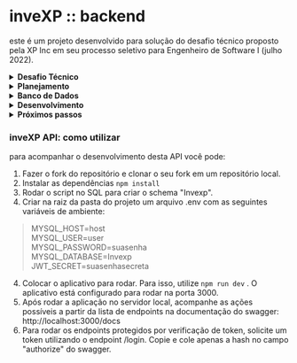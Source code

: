 # inveXP :: backend

este é um projeto desenvolvido para solução do desafio técnico proposto pela XP Inc em seu processo seletivo para Engenheiro de Software I (julho 2022). 

<details>
  <summary><strong>Desafio Técnico</strong></summary><br />
o desafio técnico propõe o desenvolvimento de um aplicativo de investimento de ações, com funcionalidade de conta digital. Para o desenvolvimento de frontend espera-se a elaboração de 4 (quatro) telas: login, lista de ações, tela de compra e venda de ações e tela de depósito e retirada da conta. Do backend, espera-se o desenvolvimento de APIs que forneçam as informações de clientes, contas, ações e carteiras para popular as quatro telas.
<br /><br />
este repositório compreende apenas o desenvolvimento backend do desafio.

  <br />
</details>
<details>
  <summary><strong>Planejamento</strong></summary><br />

foram disponibilizados 10 dias para a realização do desafio. Considerando a alta demanda de tarefas do meu dia-a-dia para as atividades de finalização do meu mestrado e do curso da Trybe, foi impressindível o planejamento inicial do projeto. Dessa forma, pude garantir a entrega no prazo, com qualidade.

um cronograma foi elaborado no dia 1 de projeto com as atividades a serem desenvolvidas. Um gráfico de burndown foi traçado a partir desta expectativa. Diariamente, registrava os meus avanços no andamento do projeto. O planejamento e os registros podem ser acompanhados no arquivo <i>[cronograma](./cronograma.ods)</i>.

  <br />
</details>
<details>
  <summary><strong>Banco de Dados</strong></summary><br />

para fornecer as informações à aplicação, foi desenhado um banco de dados conforme o [diagrama ER](https://drawsql.app/trybe-26/diagrams/invexp).

![ER](https://github.com/telm-e/inveXP/blob/main/ER%20Diagram.png)

o mySQL foi escolhido para criar uma simulação do banco de dados por ser a ferramenta que possuo maior fluência. O <i>[script](./invexp.sql)</i> pode ser executado para criação do banco de dados.

algumas decisões foram tomadas durante o desenvolvimento da aplicação para adaptação do banco de dados desenhado inicialmente:
> a) apesar de entender que pode existir uma relação 1:N entre Clients e Accounts (um cliente pode ter mais de uma conta), foi considerado que a relação é 1:1 (um cliente possuí uma única conta). Dessa forma, o número de identificação clientID é utilizado para identificar clientes e contas, sem distinção.<br /><br />
> b) é feita a distinção de clientId e assetId de acordo com o número de dígitos do identificador. Os IDs de ativos (assetId) começam a ser registrados a partir do número 100 (3 dígitos). Os IDs de clientes (clientId) começam a ser registrados a partir do número 10000 (5 dígitos). Dessa forma, para os endpoints GET /assets/{clientId} e GET /assets/{assetId} foi feita a distinção dos dados a serem buscados através do número de dígitos dos identificadores.


  <br />
</details>
<details>
  <summary><strong>Desenvolvimento</strong></summary><br />

o desenvolvimento foi realizado utilizando node.js, express e mysql. Optei por utilizar o javascript por ser a linguagem que tenho mais fluência. Na realização do desafio havia apenas 2 semanas que eu estava em contato com o typescript e descartei a possibilidade de pratica-la por conta do tempo limitado.

foi utilizada a arquitetura MSC - Model, Service, Controller. As validações de requisição foram desenvolvidas como middlewares. Foi utilizado JWT para criar e verificar token nas requisições. Foi durante o desenvolvimento deste projeto que tive o primeiro contato com o swagger e pude praticar a documentação de APIs a partir dessa ferramenta para melhor apresentação da lista das ações para o time de frontend.

  <br />
</details>
<details>
  <summary><strong>Próximos passos</strong></summary><br />

consigo elencar algumas melhorias que podem ser feitas nas próximas etapas do desenvolvimento deste aplicativo, que não foram contempladas nesta sprint do projeto:
> a) correção dos endpoints POST wallet/sale e POST wallet/purchase: ao criar uma transação nas carteiras de investimentos, outras atualizações são feitas no banco de dados (número de ativos disponíveis na corretora, em Assets; saldo em conta do cliente, em Accounts; número de ativos do cliente, em Wallets). No entanto, a transação do débito ou crédito devido à compra ou venda do ativo não está sendo registrada nas transições da conta corrente do cliente. Acredito que isso deve ser implementado para acompanhamento do extrato da conta.
<br /><br />
> b) ao vender toda a quantidade de um ativo existente em carteira, o ativo permanece sendo apresentado com a quantidade "0". Refatorar para que o registro seja apagado de Wallets quando não houver mais ativos em carteira.
<br /><br />
> c) desenvolver testes: a principio, o desenvolvimento de testes tinha sido considerado no planejamento do meu cronograma de trabalho. No entanto, com alguns atrasos com a aprendizagem de swagger e a implementação de JWT com esta ferramenta (priorização que julguei mais relevante para a área de dados, minha área de interesse), esse desenvolvimento não foi contemplado.
<br /><br />
> d) fazer deploy da API

  <br />
</details>

### inveXP API: como utilizar

para acompanhar o desenvolvimento desta API você pode:

1) Fazer o fork do repositório e clonar o seu fork em um repositório local.
2) Instalar as dependências `npm install`
3) Rodar o script no SQL para criar o schema "Invexp".
3) Criar na raiz da pasta do projeto um arquivo .env com as seguintes variáveis de ambiente:
> MYSQL_HOST=host <br />
> MYSQL_USER=user <br />
> MYSQL_PASSWORD=suasenha <br />
> MYSQL_DATABASE=Invexp <br />
> JWT_SECRET=suasenhasecreta <br />
4) Colocar o aplicativo para rodar. Para isso, utilize `npm run dev` . O aplicativo está configurado para rodar na porta 3000.
5) Após rodar a aplicação no servidor local, acompanhe as ações possíveis a partir da lista de endpoints na documentação do swagger: http://localhost:3000/docs
6) Para rodar os endpoints protegidos por verificação de token, solicite um token utilizando o endpoint /login. Copie e cole apenas a hash no campo "authorize" do swagger.

  <br />

